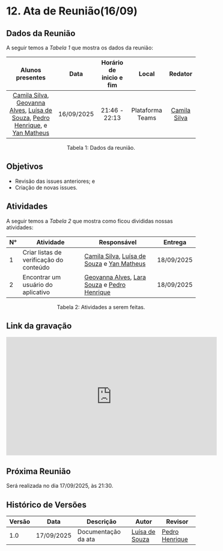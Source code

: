 # 12. Ata de Reunião(16/09)

## Dados da Reunião

A seguir temos a <i>Tabela 1</i> que mostra os dados da reunião:

|                                                                                                                        Alunos presentes                                                                                                                        |    Data    | Horário de inicio e fim |      Local       |                     Redator                     |
| :------------------------------------------------------------------------------------------------------------------------------------------------------------------------------------------------------------------------------------------------------------: | :--------: | :---------------------: | :--------------: | :---------------------------------------------: |
| [Camila Silva](https://github.com/CamilaSilvaC), [Geovanna Alves](https://github.com/GeovannaUmbelino), [Luísa de Souza](https://github.com/luisa12ll), [Pedro Henrique](https://github.com/pedrohpsantos), e [Yan Matheus](https://github.com/Yanmatheus0812) | 16/09/2025 |      21:46 - 22:13      | Plataforma Teams | [Camila Silva](https://github.com/CamilaSilvaC) |

<figcaption align="center">Tabela 1: Dados da reunião.</figcaption>

## Objetivos

- Revisão das issues anteriores; e
- Criação de novas issues.

## Atividades

A seguir temos a <i>Tabela 2</i> que mostra como ficou divididas nossas atividades:

| N°  | Atividade                               | Responsável                                                                                                                                            | Entrega    |
| --- | --------------------------------------- | ------------------------------------------------------------------------------------------------------------------------------------------------------ | ---------- |
| 1   | Criar listas de verificação do conteúdo | [Camila Silva](https://github.com/CamilaSilvaC), [Luísa de Souza](https://github.com/luisa12ll) e [Yan Matheus](https://github.com/Yanmatheus0812)     | 18/09/2025 |
| 2   | Encontrar um usuário do aplicativo      | [Geovanna Alves](https://github.com/GeovannaUmbelino), [Lara Souza](https://github.com/mel14-hub) e [Pedro Henrique](https://github.com/pedrohpsantos) | 18/09/2025 |

<figcaption align="center">Tabela 2: Atividades a serem feitas.</figcaption>

## Link da gravação

<iframe width="560" height="315" src="https://www.youtube.com/embed/z7c-QNH7ICI?si=KoJQFqZSUXgs23OR" title="YouTube video player" frameborder="0" allow="accelerometer; autoplay; clipboard-write; encrypted-media; gyroscope; picture-in-picture; web-share" referrerpolicy="strict-origin-when-cross-origin" allowfullscreen></iframe>

## Próxima Reunião

Será realizada no dia 17/09/2025, às 21:30.

## Histórico de Versões

| Versão | Data       | Descrição           | Autor                                          | Revisor                                            |
| ------ | ---------- | ------------------- | ---------------------------------------------- | -------------------------------------------------- |
| 1.0    | 17/09/2025 | Documentação da ata | [Luísa de Souza](https://github.com/luisa12ll) | [Pedro Henrique](https://github.com/pedrohpsantos) |
